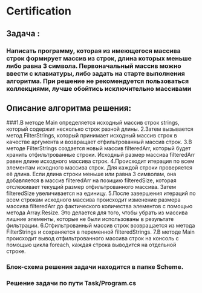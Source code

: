 # Certification
## Задача : 
### Написать программу, которая из имеющегося массива строк формирует массив из строк, длина которых меньше либо равна 3 символа. Первоначальный массив можно ввести с клавиатуры, либо задать на старте выполнения алгоритма. При решение не рекомендуется пользоваться коллекциями, лучше обойтись исключительно массивами
## Описание алгоритма решения:
###1.В методе Main определяется исходный массив строк strings, который содержит несколько строк разной длины.
2.Затем вызывается метод FilterStrings, который принимает исходный массив строк в качестве аргумента и возвращает отфильтрованный массив строк.
3.В методе FilterStrings создается новый массив filteredArr, который будет хранить отфильтрованные строки. Исходный размер массива filteredArr равен длине исходного массива строк.
4.Происходит итерация по всем элементам исходного массива строк. Для каждой строки проверяется её длина. Если длина строки меньше или равна 3 символам, она добавляется в массив filteredArr на позицию filteredSize, которая отслеживает текущий размер отфильтрованного массива. Затем filteredSize увеличивается на единицу.
5.После завершения итераций по всем строкам исходного массива происходит изменение размера массива filteredArr до фактического количества элементов с помощью метода Array.Resize. Это делается для того, чтобы убрать из массива лишние элементы, которые не были использованы в результате фильтрации.
6.Отфильтрованный массив строк возвращается из метода FilterStrings и сохраняется в переменной filteredStrings.
7.В методе Main происходит вывод отфильтрованного массива строк на консоль с помощью цикла foreach, каждая строка выводится на отдельной строке.

### Блок-схема решения задачи находится в папке Scheme.
### Решение задачи по пути Task/Program.cs
